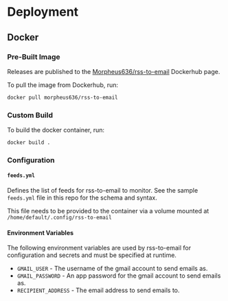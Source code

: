 # Deployment

## Docker
### Pre-Built Image
Releases are published to the [Morpheus636/rss-to-email](https://hub.docker.com/r/morpheus636/rss-to-email) Dockerhub page.

To pull the image from Dockerhub, run:
```bash
docker pull morpheus636/rss-to-email
```

### Custom Build
To build the docker container, run:
```bash
docker build .
```

### Configuration
#### `feeds.yml`
Defines the list of feeds for rss-to-email to monitor. See the sample `feeds.yml`
file in this repo for the schema and syntax.

This file needs to be provided to the container via a volume mounted at `/home/default/.config/rss-to-email`

#### Environment Variables
The following environment variables are used by rss-to-email for configuration and secrets
and must be specified at runtime.

- `GMAIL_USER` - The username of the gmail account to send emails as.
- `GMAIL_PASSWORD` - An app password for the gmail account to send emails as.
- `RECIPIENT_ADDRESS` - The email address to send emails to.

